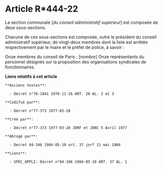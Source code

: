 # Article R*444-22

La section communale [*du conseil administratif supérieur*] est composée de deux sous-sections.

Chacune de ces sous-sections est composée, outre le président du conseil administratif supérieur, de vingt-deux membres dont
la liste est arrêtée respectivement par le maire et le préfet de police, à savoir :

Onze membres du conseil de Paris ; [*nombre*]        Onze représentants du personnel désignés sur la proposition des
organisations syndicales de fonctionnaires.

**Liens relatifs à cet article**

	**Anciens textes**:

	  - Décret n°76-1041 1976-11-16 ART. 20 AL. 2 et 3

	**Codifié par**:

	  - Décret n°77-373 1977-03-28

	**Créé par**:

	  - Décret n°77-373 1977-03-28 JORF et JONC 5 Avril 1977

	**Abrogé par**:

	  - Decret 84-346 1984-05-10 art. 37 jorf 11 mai 1984

	**Liens**:

	  - SPEC_APPLI: Décret n°84-346 1984-05-10 ART. 37 AL. 1
